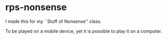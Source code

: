 # rps-nonsense

I made this for my ``Stuff of Nonsense'' class.

To be played on a mobile device, yet it is possible to play it on a computer.
